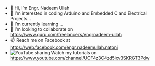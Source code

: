 - 👋 Hi, I’m Engr. Nadeem Ullah
- 👀 I’m interested in coding Arduino and Embedded C and Electrical Projects...
- 🌱 I’m currently learning ...
- 💞️ I’m looking to collaborate on https://www.guru.com/freelancers/engrnadeem-ullah
- 📫 Reach me on Facebook at https://web.facebook.com/engr.nadeemullah.natoni
- ![YouTube sharing](https://user-images.githubusercontent.com/45863358/160365519-f620bb05-7d75-451b-b89d-6a65fae5a15a.png)
Watch my tutorials on https://www.youtube.com/channel/UCF4z3C4zd5ixv3SKRGT3Pdw

<!---
Nadeem-Ullah/Nadeem-Ullah is a ✨ special ✨ repository because its `README.md` (this file) appears on your GitHub profile.
You can click the Preview link to take a look at your changes.
--->

